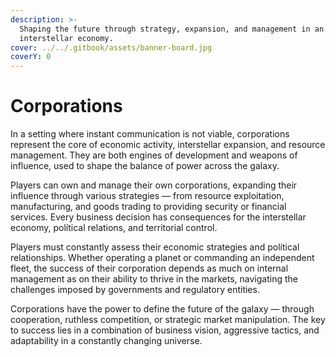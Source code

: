 ```yaml
---
description: >-
  Shaping the future through strategy, expansion, and management in an evolving
  interstellar economy.
cover: ../../.gitbook/assets/banner-board.jpg
coverY: 0
---
```


# Corporations

In a setting where instant communication is not viable, corporations represent the core of economic activity, interstellar expansion, and resource management. They are both engines of development and weapons of influence, used to shape the balance of power across the galaxy.

Players can own and manage their own corporations, expanding their influence through various strategies — from resource exploitation, manufacturing, and goods trading to providing security or financial services. Every business decision has consequences for the interstellar economy, polítical relations, and territorial control.

Players must constantly assess their economic strategies and polítical relationships. Whether operating a planet or commanding an independent fleet, the success of their corporation depends as much on internal management as on their ability to thrive in the markets, navigating the challenges imposed by governments and regulatory entities.

Corporations have the power to define the future of the galaxy — through cooperation, ruthless competition, or strategic market manipulation. The key to success lies in a combination of business vision, aggressive tactics, and adaptability in a constantly changing universe.

